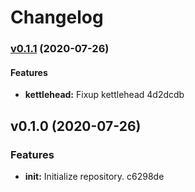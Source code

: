 # Changelog

### [v0.1.1](https://github.com/Hoverbear-Consulting/junctor/compare/v0.1.0...v0.1.1) (2020-07-26)

#### Features

* **kettlehead:** Fixup kettlehead 4d2dcdb


## v0.1.0 (2020-07-26)

### Features

* **init:** Initialize repository. c6298de


